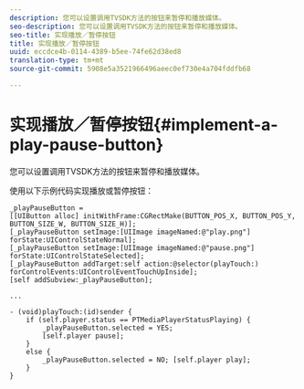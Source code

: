 ```yaml
---
description: 您可以设置调用TVSDK方法的按钮来暂停和播放媒体。
seo-description: 您可以设置调用TVSDK方法的按钮来暂停和播放媒体。
seo-title: 实现播放／暂停按钮
title: 实现播放／暂停按钮
uuid: eccdce4b-0114-4389-b5ee-74fe62d38ed8
translation-type: tm+mt
source-git-commit: 5908e5a3521966496aeec0ef730e4a704fddfb68

---
```



# 实现播放／暂停按钮{#implement-a-play-pause-button}

您可以设置调用TVSDK方法的按钮来暂停和播放媒体。

使用以下示例代码实现播放或暂停按钮：

<!--<a id="example_BC2632D673FE451190A30A23145090D0"></a>-->

```
_playPauseButton =  
[[UIButton alloc] initWithFrame:CGRectMake(BUTTON_POS_X, BUTTON_POS_Y, BUTTON_SIZE_W, BUTTON_SIZE_H)]; 
[_playPauseButton setImage:[UIImage imageNamed:@"play.png"] forState:UIControlStateNormal];  
[_playPauseButton setImage:[UIImage imageNamed:@"pause.png"] forState:UIControlStateSelected]; 
[_playPauseButton addTarget:self action:@selector(playTouch:) forControlEvents:UIControlEventTouchUpInside]; 
[self addSubview:_playPauseButton]; 
 
... 
 
- (void)playTouch:(id)sender { 
    if (self.player.status == PTMediaPlayerStatusPlaying) { 
        _playPauseButton.selected = YES;  
        [self.player pause]; 
    } 
    else { 
        _playPauseButton.selected = NO; [self.player play]; 
    } 
} 
```

